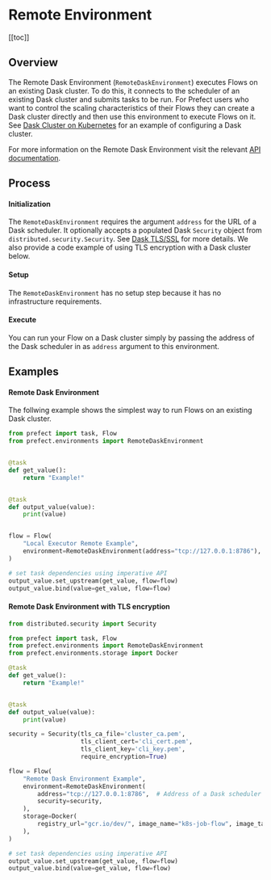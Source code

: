 # Remote Environment

[[toc]]

## Overview

The Remote Dask Environment (`RemoteDaskEnvironment`) executes Flows on an existing Dask cluster. To do this, it connects to the scheduler of an existing Dask cluster and submits tasks to be run. For Prefect users who want to control the scaling characteristics of their Flows they can create a Dask cluster directly and then use this environment to execute Flows on it. See [Dask Cluster on Kubernetes](orchestration/recipes/k8s_dask.html#dask-cluster-on-kubernetes) for an example of configuring a Dask cluster.

For more information on the Remote Dask Environment visit the relevant [API documentation](/api/latest/environments/execution.html#remotedaskenvironment).

## Process

#### Initialization

The `RemoteDaskEnvironment` requires the argument `address` for the URL of a Dask scheduler. It optionally accepts a populated Dask `Security` object from `distributed.security.Security`. See [Dask TLS/SSL](https://distributed.dask.org/en/latest/tls.html) for more details. We also provide a code example of using TLS encryption with a Dask cluster below.

#### Setup

The `RemoteDaskEnvironment` has no setup step because it has no infrastructure requirements.

#### Execute

You can run your Flow on a Dask cluster simply by passing the address of the Dask scheduler in as  `address` argument to this environment.

## Examples

#### Remote Dask Environment

The follwing example shows the simplest way to run Flows on an existing Dask cluster.
```python
from prefect import task, Flow
from prefect.environments import RemoteDaskEnvironment


@task
def get_value():
    return "Example!"


@task
def output_value(value):
    print(value)


flow = Flow(
    "Local Executor Remote Example",
    environment=RemoteDaskEnvironment(address="tcp://127.0.0.1:8786"),  # Address of a Dask scheduler
)

# set task dependencies using imperative API
output_value.set_upstream(get_value, flow=flow)
output_value.bind(value=get_value, flow=flow)
```

#### Remote Dask Environment with TLS encryption

```python
from distributed.security import Security

from prefect import task, Flow
from prefect.environments import RemoteDaskEnvironment
from prefect.environments.storage import Docker

@task
def get_value():
    return "Example!"


@task
def output_value(value):
    print(value)

security = Security(tls_ca_file='cluster_ca.pem',
                    tls_client_cert='cli_cert.pem',
                    tls_client_key='cli_key.pem',
                    require_encryption=True)

flow = Flow(
    "Remote Dask Environment Example",
    environment=RemoteDaskEnvironment(
        address="tcp://127.0.0.1:8786",  # Address of a Dask scheduler
        security=security,
    ),
    storage=Docker(
        registry_url="gcr.io/dev/", image_name="k8s-job-flow", image_tag="0.1.0"
    ),
)

# set task dependencies using imperative API
output_value.set_upstream(get_value, flow=flow)
output_value.bind(value=get_value, flow=flow)
```
